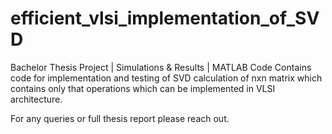 # efficient_vlsi_implementation_of_SVD
 Bachelor Thesis Project | Simulations & Results | MATLAB Code
 Contains code for implementation and testing of SVD calculation of nxn matrix which contains only that operations which can be implemented in VLSI architecture.
 
 For any queries or full thesis report please reach out.